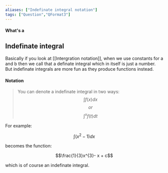 ```yaml
---
aliases: ["Indefinate integral notation"]
tags: ["Question","QFormat3"]
---
```


#### What's a
## Indefinate integral

Basically if you look at [[Intergration notation]], when we use constants for a and b then we call that a definate integral which in itself is just a number. But indefinate integrals are more fun as they produce functions instead. 

#### Notation

> You can denote a indefinate integral in two ways:
> $$\int f(x)dx$$
> $$or$$
> $$\int^{x}f(t)dt$$

For example:

$$ \int (x^{2}- 1)dx $$

becomes the function:

$$\frac{1}{3}x^{3}- x + c$$

which is of course an indefinate integral.
